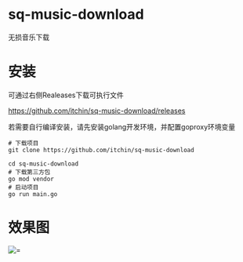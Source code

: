 # sq-music-download
无损音乐下载

# 安装
可通过右侧Realeases下载可执行文件

https://github.com/itchin/sq-music-download/releases

若需要自行编译安装，请先安装golang开发环境，并配置goproxy环境变量
```
# 下载项目
git clone https://github.com/itchin/sq-music-download

cd sq-music-download
# 下载第三方包
go mod vendor
# 启动项目
go run main.go
```

# 效果图
![=](https://www.zx95.net/images/2020/07/22/d.jpg)
